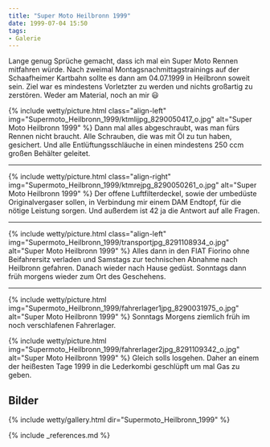 ```yaml
---
title: "Super Moto Heilbronn 1999"
date: 1999-07-04 15:50
tags: 
- Galerie
---
```

Lange genug Sprüche gemacht, dass ich mal ein Super Moto Rennen mitfahren würde. Nach zweimal Montagsnachmittagstrainings auf der Schaafheimer Kartbahn sollte es dann am 04.07.1999 in Heilbronn soweit sein. Ziel war es mindestens Vorletzter zu werden und nichts großartig zu zerstören. Weder am Material, noch an mir :smiley:

<!--more-->

{% include wetty/picture.html class="align-left" img="Supermoto_Heilbronn_1999/ktmlijpg_8290050417_o.jpg" alt="Super Moto Heilbronn 1999" %}
Dann mal alles abgeschraubt, was man fürs Rennen nicht braucht. Alle Schrauben, die was mit Öl zu tun haben, gesichert. Und alle Entlüftungsschläuche in einen mindestens 250 ccm großen Behälter geleitet.

---
{% include wetty/picture.html class="align-right" img="Supermoto_Heilbronn_1999/ktmrejpg_8290050261_o.jpg" alt="Super Moto Heilbronn 1999" %}
Der offene Luftfilterdeckel, sowie der umbedüste Originalvergaser sollen, in Verbindung mir einem DAM Endtopf, für die nötige Leistung sorgen. Und außerdem ist 42 ja die Antwort auf alle Fragen.

---
{% include wetty/picture.html class="align-left" img="Supermoto_Heilbronn_1999/transportjpg_8291108934_o.jpg" alt="Super Moto Heilbronn 1999" %}
Alles dann in den FIAT Fiorino ohne Beifahrersitz verladen und Samstags zur technischen Abnahme nach Heilbronn gefahren. Danach wieder nach Hause gedüst. Sonntags dann früh morgens wieder zum Ort des Geschehens.

---
{% include wetty/picture.html img="Supermoto_Heilbronn_1999/fahrerlager1jpg_8290031975_o.jpg" alt="Super Moto Heilbronn 1999" %}
Sonntags Morgens ziemlich früh im noch verschlafenen Fahrerlager.

{% include wetty/picture.html img="Supermoto_Heilbronn_1999/fahrerlager2jpg_8291109342_o.jpg" alt="Super Moto Heilbronn 1999" %}
Gleich solls losgehen. Daher an einem der heißesten Tage 1999 in die Lederkombi geschlüpft um mal Gas zu geben.

## Bilder

{% include wetty/gallery.html dir="Supermoto_Heilbronn_1999" %}

{% include _references.md %}

